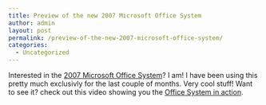 ```yaml
---
title: Preview of the new 2007 Microsoft Office System
author: admin
layout: post
permalink: /preview-of-the-new-2007-microsoft-office-system/
categories:
  - Uncategorized
---
```

Interested in&nbsp;the [2007&nbsp;Microsoft&nbsp;Office System][1]?&nbsp;I am! I have been using this pretty much exclusivly for the last couple of months. Very cool stuff! Want to see it? check out this video showing you the [Office System in action][2].

 [1]: http://www.microsoft.com/office/preview/default.mspx
 [2]: http://www.microsoft.com/office/preview/ui/demo.mspx